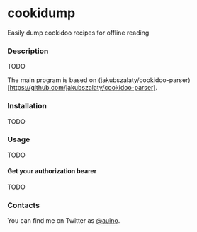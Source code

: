 # cookidump

Easily dump cookidoo recipes for offline reading

### Description ###

TODO

The main program is based on (jakubszalaty/cookidoo-parser)[https://github.com/jakubszalaty/cookidoo-parser].

### Installation ###

TODO

### Usage ###

TODO

#### Get your authorization bearer ####

TODO

### Contacts ###

You can find me on Twitter as [@auino](https://twitter.com/auino).
